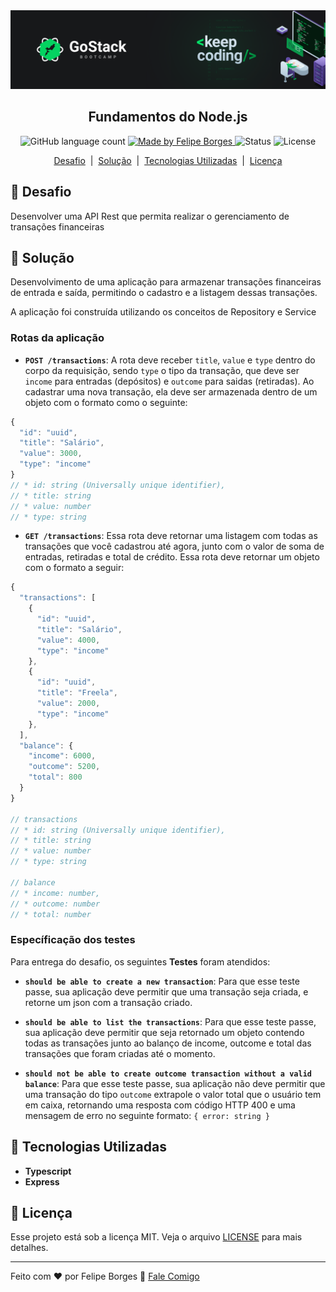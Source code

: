 <img alt="FullStack" src="./banner.png" />

<h2 align="center">Fundamentos do Node.js</h2>

<p align="center">
	<img alt="GitHub language count"  src="https://img.shields.io/github/languages/count/lipex360x/n02-d01-node?color=brightgreen">
	<a href="http://github.com/lipex360x">
		<img alt="Made by Felipe Borges"  src="https://img.shields.io/badge/made%20by-Felipe%20Borges-brightgreen">
</a>
<img alt="Status" src="https://img.shields.io/badge/status-complete-brightgreen" />
<img alt="License" src="https://img.shields.io/badge/license-MIT-brightgreen">
</p>

<p align="center">
	<a href="#rocket-desafio">Desafio</a>&nbsp;&nbsp;|&nbsp;
	<a href="#dart-solução">Solução</a>&nbsp;&nbsp;|&nbsp;
	<a href="#wrench-tecnologias-utilizadas">Tecnologias Utilizadas</a>&nbsp;&nbsp;|&nbsp
	<a href="#memo-licença">Licença</a>
</p>

## :rocket: Desafio
Desenvolver uma API Rest que permita realizar o gerenciamento de transações financeiras


## :dart: Solução
Desenvolvimento de uma aplicação para armazenar transações financeiras de entrada e saída, permitindo o cadastro e a listagem dessas transações.

A aplicação foi construída utilizando os conceitos de Repository e Service
### Rotas da aplicação

- **`POST /transactions`**: A rota deve receber `title`, `value` e `type` dentro do corpo da requisição, sendo `type` o tipo da transação, que deve ser `income` para entradas (depósitos) e `outcome` para saidas (retiradas). Ao cadastrar uma nova transação, ela deve ser armazenada dentro de um objeto com o formato como o seguinte:

```js
{
  "id": "uuid",
  "title": "Salário",
  "value": 3000,
  "type": "income"
}
// * id: string (Universally unique identifier),
// * title: string
// * value: number
// * type: string
```

- **`GET /transactions`**: Essa rota deve retornar uma listagem com todas as transações que você cadastrou até agora, junto com o valor de soma de entradas, retiradas e total de crédito. Essa rota deve retornar um objeto com o formato a seguir:

```js
{
  "transactions": [
    {
      "id": "uuid",
      "title": "Salário",
      "value": 4000,
      "type": "income"
    },
    {
      "id": "uuid",
      "title": "Freela",
      "value": 2000,
      "type": "income"
    },
  ],
  "balance": {
    "income": 6000,
    "outcome": 5200,
    "total": 800
  }
}

// transactions
// * id: string (Universally unique identifier),
// * title: string
// * value: number
// * type: string

// balance
// * income: number,
// * outcome: number
// * total: number


```
### Específicação dos testes

Para entrega do desafio, os seguintes **Testes** foram atendidos:

- **`should be able to create a new transaction`**: Para que esse teste passe, sua aplicação deve permitir que uma transação seja criada, e retorne um json com a transação criado.

- **`should be able to list the transactions`**: Para que esse teste passe, sua aplicação deve permitir que seja retornado um objeto contendo todas as transações junto ao balanço de income, outcome e total das transações que foram criadas até o momento.

- **`should not be able to create outcome transaction without a valid balance`**: Para que esse teste passe, sua aplicação não deve permitir que uma transação do tipo `outcome` extrapole o valor total que o usuário tem em caixa, retornando uma resposta com código HTTP 400 e uma mensagem de erro no seguinte formato: `{ error: string }`


## :wrench: Tecnologias Utilizadas
- **Typescript**
- **Express**
## :memo: Licença

Esse projeto está sob a licença MIT. Veja o arquivo [LICENSE](LICENCE.md) para mais detalhes.

---

Feito com ♥ por Felipe Borges :wave: [Fale Comigo](https://www.linkedin.com/in/lipex360/)
